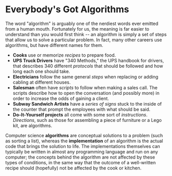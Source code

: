 # Everybody's Got Algorithms

The word "algorithm" is arguably one of the nerdiest words ever emitted from a human mouth. Fortunately for us, the meaning is far easier to understand than you would first think -- an algorithm is simply a set of steps that allow us to solve a particular problem. In fact, many other careers use algorithms, but have different names for them.

* **Cooks** use or memorize _recipes_ to prepare food.
* **UPS Truck Drivers** have "340 Methods," the UPS handbook for drivers, that describes 340 different _protocols_ that should be followed and how long each one should take.
* **Electricians** follow the same general _steps_ when replacing or adding cabling at different houses.
* **Salesman** often have _scripts_ to follow when making a sales call. The scripts describe how to open the conversation \(and possibly more\) in order to increase the odds of gaining a client.
* **Subway Sandwich Artists** have a _series of signs_ stuck to the inside of the counter that prompt the employees with what should be said.
* **Do-It-Yourself projects** all come with some sort of _instructions_. _Directions_, such as those for assembling a piece of furniture or a Lego kit, are algorithms.

Computer science **algorithms** are conceptual solutions to a problem \(such as sorting a list\), whereas the **implementation** of an algorithm is the actual code that brings the solution to life. The implementations themselves can typically be written in almost any programming language and run on any computer; the concepts behind the algorithm are not affected by these types of conditions, in the same way that the outcome of a well-written recipe should \(hopefully\) not be affected by the cook or kitchen.

